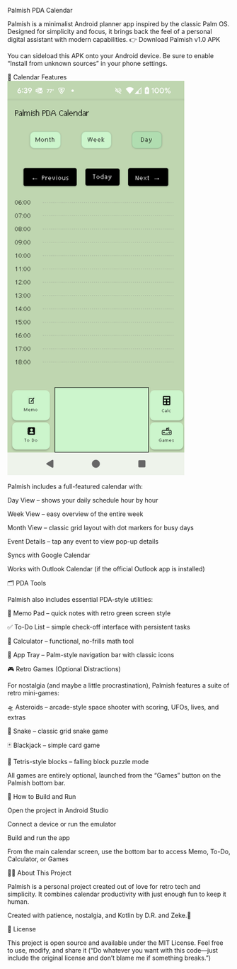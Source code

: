 Palmish PDA Calendar

Palmish is a minimalist Android planner app inspired by the classic Palm OS. Designed for simplicity and focus, it brings back the feel of a personal digital assistant with modern capabilities.
👉 Download Palmish v1.0 APK

You can sideload this APK onto your Android device. Be sure to enable “Install from unknown sources” in your phone settings.

📅 Calendar Features
<img src="screenshots/Screenshot_20250528-183938.png" alt="Palmish Day View" width="400"/>




Palmish includes a full-featured calendar with:

Day View – shows your daily schedule hour by hour

Week View – easy overview of the entire week

Month View – classic grid layout with dot markers for busy days

Event Details – tap any event to view pop-up details

Syncs with Google Calendar

Works with Outlook Calendar (if the official Outlook app is installed)

🗂️ PDA Tools

Palmish also includes essential PDA-style utilities:

📝 Memo Pad – quick notes with retro green screen style

✅ To-Do List – simple check-off interface with persistent tasks

🧮 Calculator – functional, no-frills math tool

📂 App Tray – Palm-style navigation bar with classic icons

🎮 Retro Games (Optional Distractions)

For nostalgia (and maybe a little procrastination), Palmish features a suite of retro mini-games:

🛸 Asteroids – arcade-style space shooter with scoring, UFOs, lives, and extras

🐍 Snake – classic grid snake game

🃏 Blackjack – simple card game

🧱 Tetris-style blocks – falling block puzzle mode

All games are entirely optional, launched from the “Games” button on the Palmish bottom bar.

🔧 How to Build and Run

Open the project in Android Studio

Connect a device or run the emulator

Build and run the app

From the main calendar screen, use the bottom bar to access Memo, To-Do, Calculator, or Games

🧑‍💻 About This Project

Palmish is a personal project created out of love for retro tech and simplicity. It combines calendar productivity with just enough fun to keep it human.

Created with patience, nostalgia, and Kotlin by D.R. and Zeke.🚀

📜 License

This project is open source and available under the MIT License. Feel free to use, modify, and share it (“Do whatever you want with this code—just include the original license and don’t blame me if something breaks.”)

